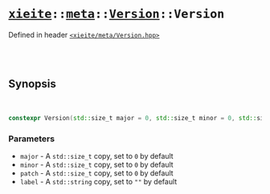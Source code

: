 # [`xieite`](../../../README.md)`::`[`meta`](../../../docs/meta.md)`::`[`Version`](../../../docs/meta/Version.md)`::Version`
Defined in header [`<xieite/meta/Version.hpp>`](../../../include/xieite/meta/Version.hpp)

<br/><br/>

## Synopsis

<br/>

```cpp
constexpr Version(std::size_t major = 0, std::size_t minor = 0, std::size_t patch = 0, std::string_view label = "") noexcept;
```
### Parameters
- `major` - A `std::size_t` copy, set to `0` by default
- `minor` - A `std::size_t` copy, set to `0` by default
- `patch` - A `std::size_t` copy, set to `0` by default
- `label` - A `std::string` copy, set to `""` by default
